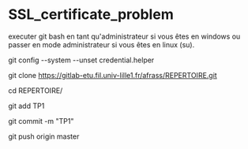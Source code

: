 # SSL_certificate_problem

executer git bash en tant qu'administrateur si vous êtes en windows ou passer en mode administrateur si vous êtes en linux (su).

git config --system --unset credential.helper

git clone https://gitlab-etu.fil.univ-lille1.fr/afrass/REPERTOIRE.git

cd REPERTOIRE/

git add TP1

git commit -m "TP1"

git push origin master
